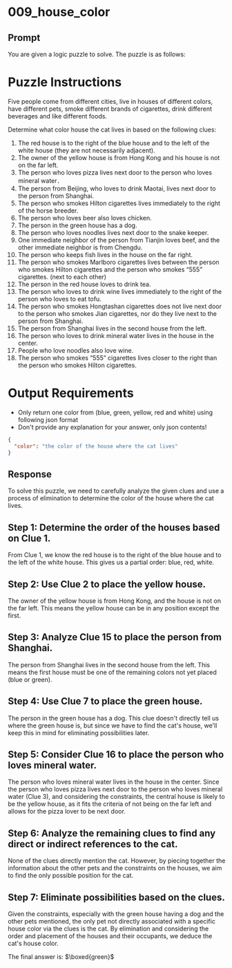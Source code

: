 # 009_house_color

## Prompt

You are given a logic puzzle to solve. The puzzle is as follows:

# Puzzle Instructions
Five people come from different cities, live in houses of different colors, have different pets, smoke different brands of cigarettes, drink different beverages and like different foods.

Determine what color house the cat lives in based on the following clues:

1. The red house is to the right of the blue house and to the left of the white house (they are not necessarily adjacent).
2. The owner of the yellow house is from Hong Kong and his house is not on the far left.
3. The person who loves pizza lives next door to the person who loves mineral water．
4. The person from Beijing, who loves to drink Maotai, lives next door to the person from Shanghai.
5. The person who smokes Hilton cigarettes lives immediately to the right of the horse breeder.
6. The person who loves beer also loves chicken.
7. The person in the green house has a dog.
8. The person who loves noodles lives next door to the snake keeper.
9. One immediate neighbor of the person from Tianjin loves beef, and the other immediate neighbor is from Chengdu.
10. The person who keeps fish lives in the house on the far right.
11. The person who smokes Marlboro cigarettes lives between the person who smokes Hilton cigarettes and the person who smokes “555” cigarettes. (next to each other)
12. The person in the red house loves to drink tea.
13. The person who loves to drink wine lives immediately to the right of the person who loves to eat tofu.
14. The person who smokes Hongtashan cigarettes does not live next door to the person who smokes Jian cigarettes, nor do they live next to the person from Shanghai.
15. The person from Shanghai lives in the second house from the left.
16. The person who loves to drink mineral water lives in the house in the center.
17. People who love noodles also love wine.
18. The person who smokes “555” cigarettes lives closer to the right than the person who smokes Hilton cigarettes.

# Output Requirements

- Only return one color from (blue, green, yellow, red and white) using following json format
- Don't provide any explanation for your answer, only json contents!

```json
{
  "color": "the color of the house where the cat lives"
}
```

## Response

To solve this puzzle, we need to carefully analyze the given clues and use a process of elimination to determine the color of the house where the cat lives.


## Step 1: Determine the order of the houses based on Clue 1.
From Clue 1, we know the red house is to the right of the blue house and to the left of the white house. This gives us a partial order: blue, red, white.


## Step 2: Use Clue 2 to place the yellow house.
The owner of the yellow house is from Hong Kong, and the house is not on the far left. This means the yellow house can be in any position except the first.


## Step 3: Analyze Clue 15 to place the person from Shanghai.
The person from Shanghai lives in the second house from the left. This means the first house must be one of the remaining colors not yet placed (blue or green).


## Step 4: Use Clue 7 to place the green house.
The person in the green house has a dog. This clue doesn't directly tell us where the green house is, but since we have to find the cat's house, we'll keep this in mind for eliminating possibilities later.


## Step 5: Consider Clue 16 to place the person who loves mineral water.
The person who loves mineral water lives in the house in the center. Since the person who loves pizza lives next door to the person who loves mineral water (Clue 3), and considering the constraints, the central house is likely to be the yellow house, as it fits the criteria of not being on the far left and allows for the pizza lover to be next door.


## Step 6: Analyze the remaining clues to find any direct or indirect references to the cat.
None of the clues directly mention the cat. However, by piecing together the information about the other pets and the constraints on the houses, we aim to find the only possible position for the cat.


## Step 7: Eliminate possibilities based on the clues.
Given the constraints, especially with the green house having a dog and the other pets mentioned, the only pet not directly associated with a specific house color via the clues is the cat. By elimination and considering the order and placement of the houses and their occupants, we deduce the cat's house color.


The final answer is: $\boxed{green}$

